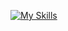 [![My Skills](https://skillicons.dev/icons?i=html,css,js,ts,react,nextjs,tailwind,mongodb)](https://skillicons.dev)
